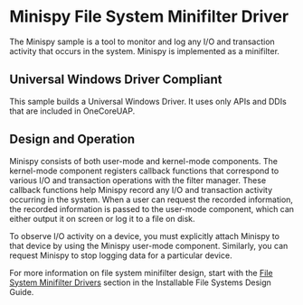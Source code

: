 <!---
    name: Minispy File System Minifilter Driver
    platform: WDM
    language: cpp
    category: FileSystem
    description: A tool to monitor and log any I/O and transaction activity that occurs in the system.
    samplefwlink: http://go.microsoft.com/fwlink/p/?LinkId=617651
--->


Minispy File System Minifilter Driver
=====================================

The Minispy sample is a tool to monitor and log any I/O and transaction activity that occurs in the system. Minispy is implemented as a minifilter.

## Universal Windows Driver Compliant
This sample builds a Universal Windows Driver. It uses only APIs and DDIs that are included in OneCoreUAP.

Design and Operation
--------------------

Minispy consists of both user-mode and kernel-mode components. The kernel-mode component registers callback functions that correspond to various I/O and transaction operations with the filter manager. These callback functions help Minispy record any I/O and transaction activity occurring in the system. When a user can request the recorded information, the recorded information is passed to the user-mode component, which can either output it on screen or log it to a file on disk.

To observe I/O activity on a device, you must explicitly attach Minispy to that device by using the Minispy user-mode component. Similarly, you can request Minispy to stop logging data for a particular device.

For more information on file system minifilter design, start with the [File System Minifilter Drivers](https://msdn.microsoft.com/en-us/library/windows/hardware/ff540402) section in the Installable File Systems Design Guide.

